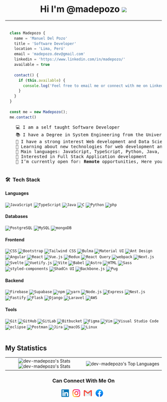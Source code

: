 <div>

  <div align="center">

  # Hi I'm @madepozo <img src = "https://raw.githubusercontent.com/MartinHeinz/MartinHeinz/master/wave.gif" width = 30px>
  
  </div>
  <hr >

  ```js

    class Madepozo {
      name = 'Manuel Del Pozo'
      title = 'Software Developer'
      location = 'Lima, Perú'
      email = 'madepozo.dev@gmail.com'
      linkedin = 'https://www.linkedin.com/in/madepozo/'
      available = true

      contact() {
        if (this.available) {
          console.log('Feel free to email me or connect with me on LinkedIn!')
        }
      }
    }

    const me = new Madepozo();
    me.contact()
  ```

  <pre>
    💻 I am a self taught Software Developer
    📚 I have a Degree in System Engineering from the University of Lima
    📝 I have a strong interest Web development and Data Science
    🌱 Learning about new technologies for web development and Data Science
    🌟 Main languages: JavaScript, TypeScript, Python, Java, C
    🚩 Interested in Full Stack Application development
    🤔 I’m currently open for: <b>Remote</b> opportunities</b>, Here you are my <a href="https://drive.google.com/file/d/1NzDG6PElpaqqKDuS5rOSqHYI_PsSvpUz/view?usp=sharing" target="_blank">My Resume.</a>
  </pre>

  ### 🛠 &nbsp;Tech Stack

  #### Languages
  <div align="left">
    <code><img width="44" src="https://user-images.githubusercontent.com/25181517/117447155-6a868a00-af3d-11eb-9cfe-245df15c9f3f.png" alt="JavaScript" title="JavaScript"/></code>
    <code><img width="44" src="https://user-images.githubusercontent.com/25181517/183890598-19a0ac2d-e88a-4005-a8df-1ee36782fde1.png" alt="TypeScript" title="TypeScript"/></code>
    <code><img width="44" src="https://user-images.githubusercontent.com/25181517/117201156-9a724800-adec-11eb-9a9d-3cd0f67da4bc.png" alt="Java" title="Java"/></code>
    <code><img width="44" src="https://user-images.githubusercontent.com/25181517/192106070-46255bcf-65e6-4c6b-a296-bf8d0d8fb2a7.png" alt="C" title="C"/></code>
    <code><img width="44" src="https://user-images.githubusercontent.com/25181517/183423507-c056a6f9-1ba8-4312-a350-19bcbc5a8697.png" alt="Python" title="Python"/></code>
    <code><img width="44" src="https://user-images.githubusercontent.com/25181517/183570228-6a040b9f-3ddf-47a2-a201-743121dac664.png" alt="php" title="php"/></code>
  </div>

  #### Databases

  <div align="left">
    <code><img width="44" src="https://user-images.githubusercontent.com/25181517/117208740-bfb78400-adf5-11eb-97bb-09072b6bedfc.png" alt="PostgreSQL" title="PostgreSQL"/></code>
    <code><img width="44" src="https://user-images.githubusercontent.com/25181517/183896128-ec99105a-ec1a-4d85-b08b-1aa1620b2046.png" alt="MySQL" title="MySQL"/></code>
    <code><img width="44" src="https://user-images.githubusercontent.com/25181517/182884177-d48a8579-2cd0-447a-b9a6-ffc7cb02560e.png" alt="mongoDB" title="mongoDB"/></code>
  </div>

  #### Frontend

  <div align="left">
    <code><img width="44" src="https://user-images.githubusercontent.com/25181517/183898674-75a4a1b1-f960-4ea9-abcb-637170a00a75.png" alt="CSS" title="CSS"/></code>
    <code><img width="44" src="https://user-images.githubusercontent.com/25181517/183898054-b3d693d4-dafb-4808-a509-bab54cf5de34.png" alt="Bootstrap" title="Bootstrap"/></code>
    <code><img width="44" src="https://user-images.githubusercontent.com/25181517/202896760-337261ed-ee92-4979-84c4-d4b829c7355d.png" alt="Tailwind CSS" title="Tailwind CSS"/></code>
    <code><img width="44" src="https://github-production-user-asset-6210df.s3.amazonaws.com/136815194/268487504-e5fe87f3-f2ee-419d-8299-14dc573f3603.png" alt="Bulma" title="Bulma"/></code>
    <code><img width="44" src="https://user-images.githubusercontent.com/25181517/189716630-fe6c084c-6c66-43af-aa49-64c8aea4a5c2.png" alt="Material UI" title="Material UI"/></code>
    <code><img width="44" src="https://user-images.githubusercontent.com/25181517/190887795-99cb0921-e57f-430b-a111-e165deedaa36.png" alt="Ant Design" title="Ant Design"/></code>
    <code><img width="44" src="https://user-images.githubusercontent.com/25181517/183890595-779a7e64-3f43-4634-bad2-eceef4e80268.png" alt="Angular" title="Angular"/></code>
    <code><img width="44" src="https://user-images.githubusercontent.com/25181517/183897015-94a058a6-b86e-4e42-a37f-bf92061753e5.png" alt="React" title="React"/></code>
    <code><img width="44" src="https://user-images.githubusercontent.com/25181517/117448124-a2da9800-af3e-11eb-85d2-bd1b69b65603.png" alt="Vue.js" title="Vue.js"/></code>
    <code><img width="44" src="https://user-images.githubusercontent.com/25181517/187896150-cc1dcb12-d490-445c-8e4d-1275cd2388d6.png" alt="Redux" title="Redux"/></code>
    <code><img width="44" src="https://github.com/user-attachments/assets/a3e40bf1-82d5-4907-b3bd-10d2eb4b00f5" alt="React Query" title="React Query"/></code>
    <code><img width="44" src="https://user-images.githubusercontent.com/25181517/187955008-981340e6-b4cc-441b-80cf-7a5e94d29e7e.png" alt="webpack" title="webpack"/></code>
    <code><img width="44" src="https://github.com/marwin1991/profile-technology-icons/assets/136815194/5f8c622c-c217-4649-b0a9-7e0ee24bd704" alt="Next.js" title="Next.js"/></code>
    <code><img width="44" src="https://github.com/marwin1991/profile-technology-icons/assets/136815194/e56b5093-2f58-40cc-b194-5bdde41077b5" alt="Svelte" title="Svelte"/></code>
    <code><img width="44" src="https://github.com/marwin1991/profile-technology-icons/assets/136815194/50c63e54-074f-494b-b786-01eb7870c927" alt="Vuetify.js" title="Vuetify.js"/></code>
    <code><img width="44" src="https://github-production-user-asset-6210df.s3.amazonaws.com/62091613/261395532-b40892ef-efb8-4b0e-a6b5-d1cfc2f3fc35.png" alt="Vite" title="Vite"/></code>
    <code><img width="44" src="https://github.com/marwin1991/profile-technology-icons/assets/136815194/ecd443af-ebba-4af8-a46e-1bf64d863b5b" alt="Babel" title="Babel"/></code>
    <code><img width="44" src="https://github.com/marwin1991/profile-technology-icons/assets/54946572/397c0300-2e47-464e-81eb-6e991c9255fc" alt="Astro" title="Astro"/></code>
    <code><img width="44" src="https://user-images.githubusercontent.com/25181517/192158954-f88b5814-d510-4564-b285-dff7d6400dad.png" alt="HTML" title="HTML"/></code>
    <code><img width="44" src="https://user-images.githubusercontent.com/25181517/192158956-48192682-23d5-4bfc-9dfb-6511ade346bc.png" alt="Sass" title="Sass"/></code>
    <code><img width="44" src="https://github.com/marwin1991/profile-technology-icons/assets/25181517/2a36d1f6-2198-4726-89ac-2148ce46a69a" alt="styled-components" title="styled-components"/></code>
    <code><img width="44" src="https://github.com/user-attachments/assets/e4bd419a-2a4a-459a-ba9a-d3324e693c4d" alt="ShadCn UI" title="ShadCn UI"/></code>
    <code><img width="44" src="https://github.com/marwin1991/profile-technology-icons/assets/136815194/e98ed313-79fd-4707-b17f-277af051c9e0" alt="Backbone.js" title="Backbone.js"/></code>
    <code><img width="44" src="https://github.com/marwin1991/profile-technology-icons/assets/136815194/85880a3a-e65b-4e4b-a102-6c3f225b9aba" alt="Pug" title="Pug"/></code>
  </div>

  #### Backend

  <div align="left">
    <code><img width="44" src="https://user-images.githubusercontent.com/25181517/189716855-2c69ca7a-5149-4647-936d-780610911353.png" alt="Firebase" title="Firebase"/></code>
    <code><img width="44" src="https://github.com/user-attachments/assets/e40fc76b-c8d8-47c3-bb53-c7795abaf596" alt="Supabase" title="Supabase"/></code>
    <code><img width="44" src="https://user-images.githubusercontent.com/25181517/121401671-49102800-c959-11eb-9f6f-74d49a5e1774.png" alt="npm" title="npm"/></code>
    <code><img width="44" src="https://user-images.githubusercontent.com/25181517/183049794-a3dfaddd-22ee-4ffe-b0b4-549ccd4879f9.png" alt="yarn" title="yarn"/></code>
    <code><img width="44" src="https://user-images.githubusercontent.com/25181517/183568594-85e280a7-0d7e-4d1a-9028-c8c2209e073c.png" alt="Node.js" title="Node.js"/></code>
    <code><img width="44" src="https://user-images.githubusercontent.com/25181517/183859966-a3462d8d-1bc7-4880-b353-e2cbed900ed6.png" alt="Express" title="Express"/></code>
    <code><img width="44" src="https://github.com/marwin1991/profile-technology-icons/assets/136815194/519bfaf3-c242-431e-a269-876979f05574" alt="Nest.js" title="Nest.js"/></code>
    <code><img width="44" src="https://user-images.githubusercontent.com/46967826/235814699-7bf7e5ce-19d1-469b-9efe-fe89412349d8.png" alt="Fastify" title="Fastify"/></code>
    <code><img width="44" src="https://user-images.githubusercontent.com/25181517/183423775-2276e25d-d43d-4e58-890b-edbc88e915f7.png" alt="Flask" title="Flask"/></code>
    <code><img width="44" src="https://github.com/marwin1991/profile-technology-icons/assets/62091613/9bf5650b-e534-4eae-8a26-8379d076f3b4" alt="Django" title="Django"/></code>
    <code><img width="44" src="https://github.com/marwin1991/profile-technology-icons/assets/25181517/afcf1c98-544e-41fb-bf44-edba5e62809a" alt="Laravel" title="Laravel"/></code>
    <code><img width="44" src="https://user-images.githubusercontent.com/25181517/183896132-54262f2e-6d98-41e3-8888-e40ab5a17326.png" alt="AWS" title="AWS"/></code>
  </div>

  #### Tools

  <div align="left">
    <code><img width="44" src="https://user-images.githubusercontent.com/25181517/192108372-f71d70ac-7ae6-4c0d-8395-51d8870c2ef0.png" alt="Git" title="Git"/></code>
    <code><img width="44" src="https://user-images.githubusercontent.com/25181517/192108374-8da61ba1-99ec-41d7-80b8-fb2f7c0a4948.png" alt="GitHub" title="GitHub"/></code>
    <code><img width="44" src="https://user-images.githubusercontent.com/25181517/192108376-c675d39b-90f6-4073-bde6-5a9291644657.png" alt="GitLab" title="GitLab"/></code>
    <code><img width="44" src="https://user-images.githubusercontent.com/25181517/192108375-268c35e6-ab26-44b2-88bf-e3121a4e5083.png" alt="Bitbucket" title="Bitbucket"/></code>
    <code><img width="44" src="https://user-images.githubusercontent.com/25181517/189715289-df3ee512-6eca-463f-a0f4-c10d94a06b2f.png" alt="Figma" title="Figma"/></code>
    <code><img width="44" src="https://user-images.githubusercontent.com/25181517/192108889-232b3431-a585-4b36-a62d-9078bd3641d9.png" alt="Vim" title="Vim"/></code>
    <code><img width="44" src="https://user-images.githubusercontent.com/25181517/192108891-d86b6220-e232-423a-bf5f-90903e6887c3.png" alt="Visual Studio Code" title="Visual Studio Code"/></code>
    <code><img width="44" src="https://user-images.githubusercontent.com/25181517/192108892-6e9b5cdf-4e35-4a70-ad9a-801a93a07c1c.png" alt="eclipse" title="eclipse"/></code>
    <code><img width="44" src="https://user-images.githubusercontent.com/25181517/192109061-e138ca71-337c-4019-8d42-4792fdaa7128.png" alt="Postman" title="Postman"/></code>
    <code><img width="44" src="https://user-images.githubusercontent.com/25181517/183912952-83784e94-629d-4c34-a961-ae2ae795b662.png" alt="Jira" title="Jira"/></code>
    <code><img width="44" src="https://user-images.githubusercontent.com/25181517/186884152-ae609cca-8cf1-4175-8d60-1ce1fa078ca2.png" alt="macOS" title="macOS"/></code>
    <code><img width="44" src="https://github.com/marwin1991/profile-technology-icons/assets/76662862/2481dc48-be6b-4ebb-9e8c-3b957efe69fa" alt="Linux" title="Linux"/></code>
  </div>

  <br />

  ## My Statistics

  <table border="0" align="center">
    <tr border="0">
      <td width="50%" align="center">
        <img src="https://github-readme-stats.vercel.app/api?username=dev-madepozo&theme=react&show_icons=true&hide_border=true&count_private=true" alt="dev-madepozo's Stats" />
        <img src="https://github-readme-streak-stats.herokuapp.com/?user=dev-madepozo&theme=react&hide_border=true" alt="dev-madepozo's Stats" />
      </td>
      <td width="50%" align="center">
        <img src="https://github-readme-stats.vercel.app/api/top-langs/?username=dev-madepozo&theme=react&show_icons=true&hide_border=true&layout=compact" alt="dev-madepozo's Top Languages" />
      </td>
    </tr>
  </table>

  <div align="center">
    <h3><b>Can Connect With Me On</b></h3>
  </div>

  <p align="center">
    <a href="https://www.linkedin.com/in/madepozo/" target="_blank" style="font-size: 0;">
      <img align="center" alt="Manuel Del Pozo | Linkedin" width="24px" src="/assets/linkedin.svg" />
    </a>&nbsp;&nbsp;
    <a href="https://www.instagram.com/madepozo/" target="_blank" style="font-size: 0;">
      <img align="center" alt="Manuel Del Pozo | Instagram" width="24px" src="/assets/instagram.svg" />
    </a>&nbsp;&nbsp;
    <a href="mailto:madepozo.dev@gmail.com" style="font-size: 0;">
      <img align="center" alt="Manuel Del Pozo | Gmail" width="26px" src="/assets/gmail.svg" />
    </a>&nbsp;&nbsp;
    <a href="https://www.facebook.com/madepozo" target="_blank" style="font-size: 0;">
      <img align="center" alt="Manuel Del Pozo | Facebook" width="24px" src="/assets/facebook.png" />
    </a>&nbsp;&nbsp;
  <p>
</div>